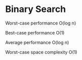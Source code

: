 # Binary Search

Worst-case performance	O(log n)

Best-case performance	O(1)

Average performance	O(log n)

Worst-case space complexity	O(1)